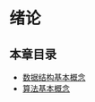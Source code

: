 # 绪论

## 本章目录

* [数据结构基本概念](Doc_0_0_数据结构基本概念.md)
* [算法基本概念](Doc_0_1_算法基本概念.md)



<!-- 评论模块，不可删除 -->
<Vssue  />
